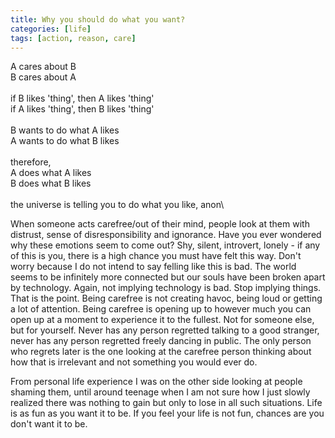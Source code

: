 ```yaml
---
title: Why you should do what you want?
categories: [life]
tags: [action, reason, care]
---
```


A cares about B\
B cares about A\
\
if B likes 'thing', then A likes 'thing'\
if A likes 'thing', then B likes 'thing'\
\
B wants to do what A likes\
A wants to do what B likes\
\
therefore,\
A does what A likes\
B does what B likes\
\
the universe is telling you to do what you like, anon\

When someone acts carefree/out of their mind, people look at them with distrust, sense of disresponsibility and ignorance. Have you ever wondered why these emotions seem to come out?
Shy, silent, introvert, lonely - if any of this is you, there is a high chance you must have felt this way. Don't worry because I do not intend to say felling like this is bad. The world seems to be infinitely more connected but our souls have been broken apart by technology. Again, not implying technology is bad. Stop implying things. That is the point. Being carefree is not creating havoc, being loud or getting a lot of attention. Being carefree is opening up to however much you can open up at a moment to experience it to the fullest. Not for someone else, but for yourself. Never has any person regretted talking to a good stranger, never has any person regretted freely dancing in public. The only person who regrets later is the one looking at the carefree person thinking about how that is irrelevant and not something you would ever do.

From personal life experience I was on the other side looking at people shaming them, until around teenage when I am not sure how I just slowly realized there was nothing to gain but only to lose in all such situations. Life is as fun as you want it to be. If you feel your life is not fun, chances are you don't want it to be.